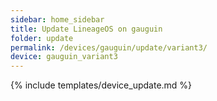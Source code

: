 ```yaml
---
sidebar: home_sidebar
title: Update LineageOS on gauguin
folder: update
permalink: /devices/gauguin/update/variant3/
device: gauguin_variant3
---
```

{% include templates/device_update.md %}
